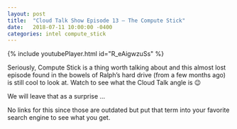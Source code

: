 ```yaml
---
layout: post
title:  "Cloud Talk Show Episode 13 – The Compute Stick"
date:   2018-07-11 10:00:00 -0400
categories: intel compute_stick
--- 
```

{% include youtubePlayer.html id="R_eAigwzuSs" %} 

Seriously, Compute Stick is a thing worth talking about and this almost lost episode found in the bowels of Ralph’s hard drive (from a few months ago) is still cool to look at.  Watch to see what the Cloud Talk angle is 😉

We will leave that as a surprise …

No links for this since those are outdated but put that term into your favorite search engine to see what you get.